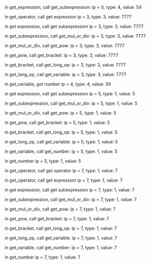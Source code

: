 in get_expression, call get_subexpression:   ip = 0, type: 4, value: 54


in get_operator, call get expression   ip = 3, type: 3, value: 7777


in get expression, call get subexpression   ip = 3, type: 3, value: 7777


in get_subexpression, call get_mul_or_div:   ip = 3, type: 3, value: 7777


in get_mul_or_div, call get_pow:   ip = 3, type: 3, value: 7777


in get_pow, call get_bracket:   ip = 3, type: 3, value: 7777


in get_bracket, call get_long_op:   ip = 3, type: 3, value: 7777


in get_long_op, call get_variable:   ip = 3, type: 3, value: 7777


in get_variable, got number   ip = 4, type: 4, value: 59


in get expression, call get subexpression   ip = 5, type: 1, value: 5


in get_subexpression, call get_mul_or_div:   ip = 5, type: 1, value: 5


in get_mul_or_div, call get_pow:   ip = 5, type: 1, value: 5


in get_pow, call get_bracket:   ip = 5, type: 1, value: 5


in get_bracket, call get_long_op:   ip = 5, type: 1, value: 5


in get_long_op, call get_variable:   ip = 5, type: 1, value: 5


in get_variable, call get_number:   ip = 5, type: 1, value: 5


in get_number   ip = 5, type: 1, value: 5


in get_operator, call get operator   ip = 7, type: 1, value: 7


in get_operator, call get expression   ip = 7, type: 1, value: 7


in get expression, call get subexpression   ip = 7, type: 1, value: 7


in get_subexpression, call get_mul_or_div:   ip = 7, type: 1, value: 7


in get_mul_or_div, call get_pow:   ip = 7, type: 1, value: 7


in get_pow, call get_bracket:   ip = 7, type: 1, value: 7


in get_bracket, call get_long_op:   ip = 7, type: 1, value: 7


in get_long_op, call get_variable:   ip = 7, type: 1, value: 7


in get_variable, call get_number:   ip = 7, type: 1, value: 7


in get_number   ip = 7, type: 1, value: 7


